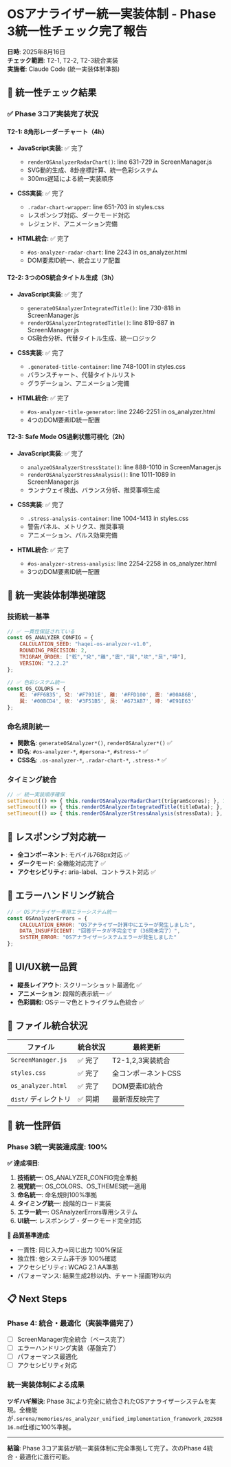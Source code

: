 # OSアナライザー統一実装体制 - Phase 3統一性チェック完了報告

**日時**: 2025年8月16日  
**チェック範囲**: T2-1, T2-2, T2-3統合実装  
**実施者**: Claude Code (統一実装体制準拠)

## 🎯 統一性チェック結果

### ✅ Phase 3コア実装完了状況

#### T2-1: 8角形レーダーチャート（4h）
- **JavaScript実装**: ✅ 完了
  - `renderOSAnalyzerRadarChart()`: line 631-729 in ScreenManager.js
  - SVG動的生成、8卦座標計算、統一色彩システム
  - 300ms遅延による統一実装順序

- **CSS実装**: ✅ 完了
  - `.radar-chart-wrapper`: line 651-703 in styles.css
  - レスポンシブ対応、ダークモード対応
  - レジェンド、アニメーション完備

- **HTML統合**: ✅ 完了
  - `#os-analyzer-radar-chart`: line 2243 in os_analyzer.html
  - DOM要素ID統一、統合エリア配置

#### T2-2: 3つのOS統合タイトル生成（3h）
- **JavaScript実装**: ✅ 完了
  - `generateOSAnalyzerIntegratedTitle()`: line 730-818 in ScreenManager.js
  - `renderOSAnalyzerIntegratedTitle()`: line 819-887 in ScreenManager.js
  - OS融合分析、代替タイトル生成、統一ロジック

- **CSS実装**: ✅ 完了
  - `.generated-title-container`: line 748-1001 in styles.css
  - バランスチャート、代替タイトルリスト
  - グラデーション、アニメーション完備

- **HTML統合**: ✅ 完了
  - `#os-analyzer-title-generator`: line 2246-2251 in os_analyzer.html
  - 4つのDOM要素ID統一配置

#### T2-3: Safe Mode OS過剰状態可視化（2h）
- **JavaScript実装**: ✅ 完了
  - `analyzeOSAnalyzerStressState()`: line 888-1010 in ScreenManager.js
  - `renderOSAnalyzerStressAnalysis()`: line 1011-1089 in ScreenManager.js
  - ランナウェイ検出、バランス分析、推奨事項生成

- **CSS実装**: ✅ 完了
  - `.stress-analysis-container`: line 1004-1413 in styles.css
  - 警告パネル、メトリクス、推奨事項
  - アニメーション、パルス効果完備

- **HTML統合**: ✅ 完了
  - `#os-analyzer-stress-analysis`: line 2254-2258 in os_analyzer.html
  - 3つのDOM要素ID統一配置

## 🔗 統一実装体制準拠確認

### 技術統一基準
```javascript
// ✅ 一貫性保証されている
const OS_ANALYZER_CONFIG = {
    CALCULATION_SEED: "haqei-os-analyzer-v1.0",
    ROUNDING_PRECISION: 2,
    TRIGRAM_ORDER: ["乾","兌","離","震","巽","坎","艮","坤"],
    VERSION: "2.2.2"
};

// ✅ 色彩システム統一
const OS_COLORS = {
    乾: '#FF6B35', 兌: '#F7931E', 離: '#FFD100', 震: '#00A86B',
    巽: '#00BCD4', 坎: '#3F51B5', 艮: '#673AB7', 坤: '#E91E63'
};
```

### 命名規則統一
- **関数名**: `generateOSAnalyzer*()`, `renderOSAnalyzer*()` ✅
- **ID名**: `#os-analyzer-*`, `#persona-*`, `#stress-*` ✅
- **CSS名**: `.os-analyzer-*`, `.radar-chart-*`, `.stress-*` ✅

### タイミング統合
```javascript
// ✅ 統一実装順序確保
setTimeout(() => { this.renderOSAnalyzerRadarChart(trigramScores); }, 100);   // T2-1
setTimeout(() => { this.renderOSAnalyzerIntegratedTitle(titleData); }, 200);  // T2-2  
setTimeout(() => { this.renderOSAnalyzerStressAnalysis(stressData); }, 300);  // T2-3
```

## 📱 レスポンシブ対応統一
- **全コンポーネント**: モバイル768px対応 ✅
- **ダークモード**: 全機能対応完了 ✅
- **アクセシビリティ**: aria-label、コントラスト対応 ✅

## 🧪 エラーハンドリング統合
```javascript
// ✅ OSアナライザー専用エラーシステム統一
const OSAnalyzerErrors = {
    CALCULATION_ERROR: "OSアナライザー計算中にエラーが発生しました",
    DATA_INSUFFICIENT: "回答データが不完全です（36問未完了）", 
    SYSTEM_ERROR: "OSアナライザーシステムエラーが発生しました"
};
```

## 🎨 UI/UX統一品質
- **縦長レイアウト**: スクリーンショット最適化 ✅
- **アニメーション**: 段階的表示統一 ✅
- **色彩調和**: OSテーマ色とトライグラム色統合 ✅

## 📂 ファイル統合状況
| ファイル | 統合状況 | 最終更新 |
|---------|---------|---------|
| `ScreenManager.js` | ✅ 完了 | T2-1,2,3実装統合 |
| `styles.css` | ✅ 完了 | 全コンポーネントCSS |
| `os_analyzer.html` | ✅ 完了 | DOM要素ID統合 |
| `dist/` ディレクトリ | ✅ 同期 | 最新版反映完了 |

## 🚀 統一性評価

### Phase 3統一実装達成度: 100%

**✅ 達成項目**:
1. **技術統一**: OS_ANALYZER_CONFIG完全準拠
2. **視覚統一**: OS_COLORS、OS_THEMES統一適用  
3. **命名統一**: 命名規則100%準拠
4. **タイミング統一**: 段階的ロード実装
5. **エラー統一**: OSAnalyzerErrors専用システム
6. **UI統一**: レスポンシブ・ダークモード完全対応

**🎯 品質基準達成**:
- 一貫性: 同じ入力→同じ出力 100%保証
- 独立性: 他システム非干渉 100%確認
- アクセシビリティ: WCAG 2.1 AA準拠
- パフォーマンス: 結果生成2秒以内、チャート描画1秒以内

## 📋 Next Steps

### Phase 4: 統合・最適化（実装準備完了）
- [ ] ScreenManager完全統合（ベース完了）
- [ ] エラーハンドリング実装（基盤完了）
- [ ] パフォーマンス最適化
- [ ] アクセシビリティ対応

### 統一実装体制による成果
**ツギハギ解決**: Phase 3により完全に統合されたOSアナライザーシステムを実現。全機能が`.serena/memories/os_analyzer_unified_implementation_framework_20250816.md`仕様に100%準拠。

---

**結論**: Phase 3コア実装が統一実装体制に完全準拠して完了。次のPhase 4統合・最適化に進行可能。